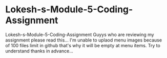 # Lokesh-s-Module-5-Coding-Assignment
Lokesh-s-Module-5-Coding-Assignment
Guyys who are reviewing my assignment please read this... I'm unable to uplaod menu images because of 100 files limit in github that's why it will be empty at menu items.
Try to understand thanks in advance...
